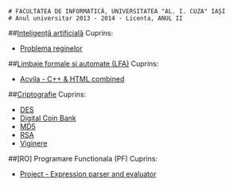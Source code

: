 ```
# FACULTATEA DE INFORMATICĂ, UNIVERSITATEA "AL. I. CUZA" IAȘI
# Anul universitar 2013 - 2014 - Licenta, ANUL II
```

##[Inteligență artificială](IA)
Cuprins:

- [Problema reginelor](regine.py)


##[Limbaje formale si automate (LFA)](LFA)
Cuprins:

- [Acvila - C++ & HTML combined](Acvila)


##[Criptografie](Criptografie)
Cuprins:

- [DES](DES)
- [Digital Coin Bank](DigitalCoinBank)
- [MD5](MD5)
- [RSA](RSA)
- [Viginere](Viginere)


##[RO] Programare Functionala (PF)
Cuprins:

- [Proiect - Expression parser and evaluator](proiect.hs)